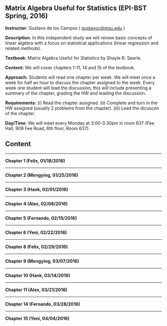## Matrix Algebra Useful for Statistics (EPI-BST Spring, 2016)

**Instructor**: Gustavo de los Campos ( gustavoc@msu.edu )

**Description**. In this independent study we will reivew basic  concepts of linear algebra with a focus on statistical applications (linear regression and related methods). 

**Textbook:** Matrix Algebra Useful for Statistics by Shayle R. Searle.

**Content:** We will cover chapters 1-11, 14 and 15 of the textbook.

**Approach:** Students will read one chapter per week. We will meet once a week for half an hour to discuss the chapter assigned to the week. Every week one student will lead the discussion, this will include presenting a summary of the chapter, grading the HW and leading the discussion.

**Requirements:**
  (i) Read the chapter assigned.
  (ii) Complete and turn in the HW assigned (usually 2 problems from the chapter).
  (iii) Lead the dicuscon of the chapter. 
  
**Day/Time**: We will meet every Monday at 3:00-3:30pm in room 637 (Fee Hall, 909 Fee Road, 6th floor, Room 637).


## Content

--------------------------------------------------------------------------------------------------------------------
**Chapter 1 (Felix, 01/18/2016)**



--------------------------------------------------------------------------------------------------------------------
**Chapter 2 (Mengying, 01/25/2016)**


--------------------------------------------------------------------------------------------------------------------
**Chapter 3 (Hank, 02/01/2016)**


--------------------------------------------------------------------------------------------------------------------
**Chapter 4 (Alex, 02/08/2016)**


--------------------------------------------------------------------------------------------------------------------
**Chapter 5 (Fernando, 02/15/2016)**


--------------------------------------------------------------------------------------------------------------------
**Chapter 6 (Yeni, 02/22/2016)**


--------------------------------------------------------------------------------------------------------------------
**Chapter 8 (Felix, 02/29/2016)**


--------------------------------------------------------------------------------------------------------------------
**Chapter 9 (Mengying, 03/07/2016)**


--------------------------------------------------------------------------------------------------------------------
**Chapter 10 (Hank, 03/14/2016)**


--------------------------------------------------------------------------------------------------------------------
**Chapter 11 (Alex, 03/21/2016)**


--------------------------------------------------------------------------------------------------------------------
**Chapter 14 (Fernando, 03/28/2016)**


--------------------------------------------------------------------------------------------------------------------
**Chapter 15 (Yeni, 04/04/2016)**


